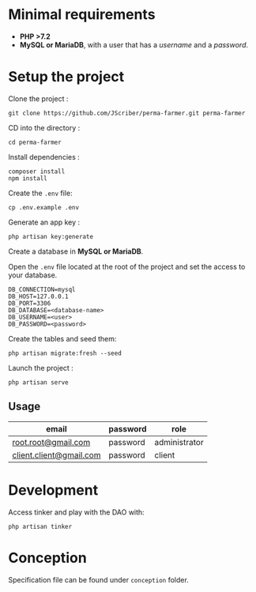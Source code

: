 # Minimal requirements

- **PHP >7.2**
- **MySQL or MariaDB**, with a user that has a *username* and a *password*.

# Setup the project

Clone the project : 
```
git clone https://github.com/JScriber/perma-farmer.git perma-farmer
```

CD into the directory :
```
cd perma-farmer
```

Install dependencies :
```
composer install
npm install
```

Create the `.env` file:
```
cp .env.example .env
```

Generate an app key :
```
php artisan key:generate 
```

Create a database in **MySQL or MariaDB**.

Open the `.env` file located at the root of the project and set the access to your database.
```
DB_CONNECTION=mysql
DB_HOST=127.0.0.1
DB_PORT=3306
DB_DATABASE=<database-name>
DB_USERNAME=<user>
DB_PASSWORD=<password>
```

Create the tables and seed them: 
```
php artisan migrate:fresh --seed
```

Launch the project : 
```
php artisan serve
```
## Usage
|  email | password  | role  |
|--------|-----------|-------|
| root.root@gmail.com | password | administrator |
| client.client@gmail.com | password | client |


# Development

Access tinker and play with the DAO with:
```
php artisan tinker
```

# Conception

Specification file can be found under `conception` folder. 